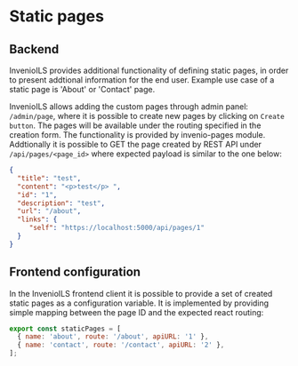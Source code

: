 # Static pages

## Backend
InvenioILS provides additional functionality of defining static pages, in order to present addtional information for the end user.
Example use case of a static page is 'About' or 'Contact' page.

InvenioILS allows adding the custom pages through admin panel: `/admin/page`, where it is possible to create new pages by clicking on `Create button`.
The pages will be available under the routing specified in the creation form.
The functionality is provided by invenio-pages module. Addtionally it is possible to GET the page created by REST API under `/api/pages/<page_id>` where expected payload is similar to the one below:

```json
{
  "title": "test",
  "content": "<p>test</p> ",
  "id": "1",
  "description": "test",
  "url": "/about",
  "links": {
     "self": "https://localhost:5000/api/pages/1"
  }
}
```
 
## Frontend configuration

In the InvenioILS frontend client it is possible to provide a set of created static pages as a configuration variable.
It is implemented by providing simple mapping between the page ID and the expected react routing:

```js
export const staticPages = [
  { name: 'about', route: '/about', apiURL: '1' },
  { name: 'contact', route: '/contact', apiURL: '2' },
];
```
